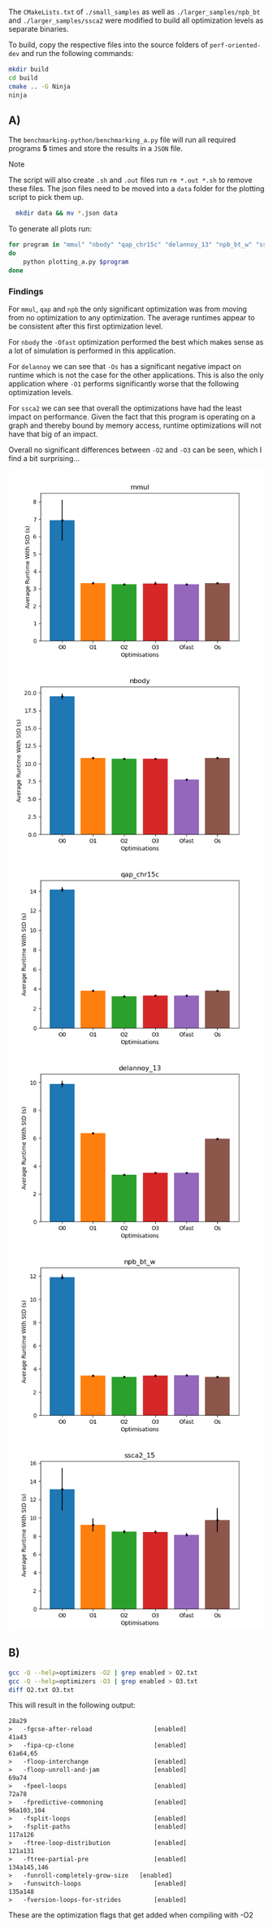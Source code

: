 The `CMakeLists.txt` of `./small_samples` as well as `./larger_samples/npb_bt` and `./larger_samples/ssca2`
were modified to build all optimization levels as separate binaries.

To build, copy the respective files into the source folders of `perf-oriented-dev` and run the following commands:

```bash
mkdir build
cd build
cmake .. -G Ninja
ninja
```

## A)

The `benchmarking-python/benchmarking_a.py` file will run all required programs **5** times and store the results in a `JSON` file.
>[!NOTE]
>The script will also create `.sh` and `.out` files run `rm *.out *.sh` to remove these files.
>The json files need to be moved into a `data` folder for the plotting script to pick them up.
>```bash
>   mkdir data && mv *.json data
>```

To generate all plots run:
```bash
for program in "mmul" "nbody" "qap_chr15c" "delannoy_13" "npb_bt_w" "ssca2_15"
do
    python plotting_a.py $program
done
```

### Findings
For `mmul`, `qap` and `npb` the only significant optimization was from moving from no optimization to any optimization.
The average runtimes appear to be consistent after this first optimization level.

For `nbody` the `-Ofast` optimization performed the best which makes sense as a lot of simulation is performed in this application.

For `delannoy` we can see that `-Os` has a significant negative impact on runtime which is not the case for the other applications.
This is also the only application where `-O1` performs significantly worse that the following optimization levels.

For `ssca2` we can see that overall the optimizations have had the least impact on performance.
Given the fact that this program is operating on a graph and thereby bound by memory access,
runtime optimizations will not have that big of an impact.

Overall no significant differences between `-O2` and `-O3` can be seen, which I find a bit surprising...

![mmul](./mmul.png)
![nbody](./nbody.png)
![qap_chr15c](./qap_chr15c.png)
![delannoy_13](./delannoy_13.png)
![npb_bt_w](./npb_bt_w.png)
![ssca2_15](./ssca2_15.png)


## B)
```bash
gcc -Q --help=optimizers -O2 | grep enabled > O2.txt
gcc -Q --help=optimizers -O3 | grep enabled > O3.txt
diff O2.txt O3.txt
```

This will result in the following output:

    28a29
    >   -fgcse-after-reload         		[enabled]
    41a43
    >   -fipa-cp-clone              		[enabled]
    61a64,65
    >   -floop-interchange          		[enabled]
    >   -floop-unroll-and-jam       		[enabled]
    69a74
    >   -fpeel-loops                		[enabled]
    72a78
    >   -fpredictive-commoning      		[enabled]
    96a103,104
    >   -fsplit-loops               		[enabled]
    >   -fsplit-paths               		[enabled]
    117a126
    >   -ftree-loop-distribution    		[enabled]
    121a131
    >   -ftree-partial-pre          		[enabled]
    134a145,146
    >   -funroll-completely-grow-size 	[enabled]
    >   -funswitch-loops            		[enabled]
    135a148
    >   -fversion-loops-for-strides 		[enabled]

These are the optimization flags that get added when compiling with -O2
